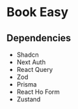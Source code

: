 # Book Easy
## Dependencies
- Shadcn
- Next Auth
- React Query
- Zod
- Prisma
- React Ho Form
- Zustand
